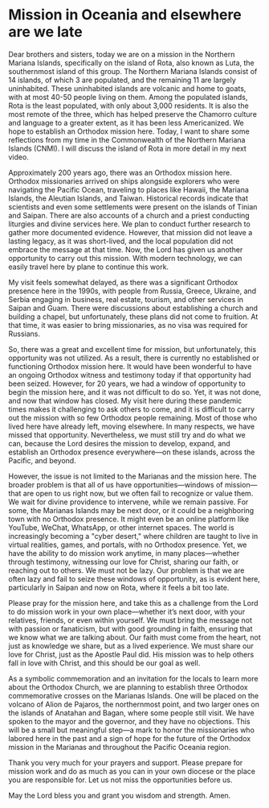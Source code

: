 # Mission in Oceania and elsewhere are we late

Dear brothers and sisters, today we are on a mission in the Northern Mariana Islands, specifically on the island of Rota, also known as Luta, the southernmost island of this group. The Northern Mariana Islands consist of 14 islands, of which 3 are populated, and the remaining 11 are largely uninhabited. These uninhabited islands are volcanic and home to goats, with at most 40-50 people living on them. Among the populated islands, Rota is the least populated, with only about 3,000 residents. It is also the most remote of the three, which has helped preserve the Chamorro culture and language to a greater extent, as it has been less Americanized. We hope to establish an Orthodox mission here. Today, I want to share some reflections from my time in the Commonwealth of the Northern Mariana Islands (CNMI). I will discuss the island of Rota in more detail in my next video.

Approximately 200 years ago, there was an Orthodox mission here. Orthodox missionaries arrived on ships alongside explorers who were navigating the Pacific Ocean, traveling to places like Hawaii, the Mariana Islands, the Aleutian Islands, and Taiwan. Historical records indicate that scientists and even some settlements were present on the islands of Tinian and Saipan. There are also accounts of a church and a priest conducting liturgies and divine services here. We plan to conduct further research to gather more documented evidence. However, that mission did not leave a lasting legacy, as it was short-lived, and the local population did not embrace the message at that time. Now, the Lord has given us another opportunity to carry out this mission. With modern technology, we can easily travel here by plane to continue this work.

My visit feels somewhat delayed, as there was a significant Orthodox presence here in the 1990s, with people from Russia, Greece, Ukraine, and Serbia engaging in business, real estate, tourism, and other services in Saipan and Guam. There were discussions about establishing a church and building a chapel, but unfortunately, these plans did not come to fruition. At that time, it was easier to bring missionaries, as no visa was required for Russians.

So, there was a great and excellent time for mission, but unfortunately, this opportunity was not utilized. As a result, there is currently no established or functioning Orthodox mission here. It would have been wonderful to have an ongoing Orthodox witness and testimony today if that opportunity had been seized. However, for 20 years, we had a window of opportunity to begin the mission here, and it was not difficult to do so. Yet, it was not done, and now that window has closed. My visit here during these pandemic times makes it challenging to ask others to come, and it is difficult to carry out the mission with so few Orthodox people remaining. Most of those who lived here have already left, moving elsewhere. In many respects, we have missed that opportunity. Nevertheless, we must still try and do what we can, because the Lord desires the mission to develop, expand, and establish an Orthodox presence everywhere—on these islands, across the Pacific, and beyond.

However, the issue is not limited to the Marianas and the mission here. The broader problem is that all of us have opportunities—windows of mission—that are open to us right now, but we often fail to recognize or value them. We wait for divine providence to intervene, while we remain passive. For some, the Marianas Islands may be next door, or it could be a neighboring town with no Orthodox presence. It might even be an online platform like YouTube, WeChat, WhatsApp, or other internet spaces. The world is increasingly becoming a "cyber desert," where children are taught to live in virtual realities, games, and portals, with no Orthodox presence. Yet, we have the ability to do mission work anytime, in many places—whether through testimony, witnessing our love for Christ, sharing our faith, or reaching out to others. We must not be lazy. Our problem is that we are often lazy and fail to seize these windows of opportunity, as is evident here, particularly in Saipan and now on Rota, where it feels a bit too late.

Please pray for the mission here, and take this as a challenge from the Lord to do mission work in your own place—whether it’s next door, with your relatives, friends, or even within yourself. We must bring the message not with passion or fanaticism, but with good grounding in faith, ensuring that we know what we are talking about. Our faith must come from the heart, not just as knowledge we share, but as a lived experience. We must share our love for Christ, just as the Apostle Paul did. His mission was to help others fall in love with Christ, and this should be our goal as well.

As a symbolic commemoration and an invitation for the locals to learn more about the Orthodox Church, we are planning to establish three Orthodox commemorative crosses on the Marianas Islands. One will be placed on the volcano of Alion de Pajaros, the northernmost point, and two larger ones on the islands of Anatahan and Bagan, where some people still visit. We have spoken to the mayor and the governor, and they have no objections. This will be a small but meaningful step—a mark to honor the missionaries who labored here in the past and a sign of hope for the future of the Orthodox mission in the Marianas and throughout the Pacific Oceania region.

Thank you very much for your prayers and support. Please prepare for mission work and do as much as you can in your own diocese or the place you are responsible for. Let us not miss the opportunities before us.

May the Lord bless you and grant you wisdom and strength. Amen.

